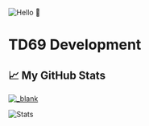 ![Hello 👋](https://media.discordapp.net/attachments/778488602849574943/788269118218043422/Untitled_design.png?width=498&height=498)

# TD69 Development

## &#x1f4c8; My GitHub Stats
<!-- <NOTE: I will add space on top if I will enable this shit> <a href="https://github.com/totoyzx/totoyzx">
  <img align="center" src="https://github-readme-stats.vercel.app/api/top-langs/?username=totoyzx&hide=lua,js,html,css,php,sql,python,c#,c++&title_color=ffffff&text_color=c9cacc&icon_color=2bbc8a&bg_color=1d1f21" />
</a>-->

<a href="https://github.com/totoyzx/totoyzx">
  <img align="center" src="https://github-readme-stats.vercel.app/api?username=totoyzx&show_icons=true&line_height=27&count_private=true&title_color=ffffff&text_color=c9cacc&icon_color=2bbc8a&bg_color=1d1f21" alt="_blank" />
</a>


![Stats](https://github-readme-stats.vercel.app/api/top-langs/?username=totoyzx&layout=demo)
